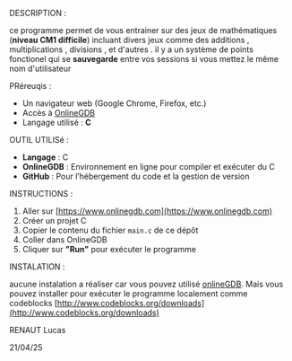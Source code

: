 DESCRIPTION : 

ce programme permet de vous entrainer sur des jeux de mathématiques (**niveau CM1 difficile**) incluant divers jeux comme des additions , multiplications , divisions , et d'autres . il y a un système de points fonctionel qui se **sauvegarde** entre vos sessions si vous mettez le même nom d'utilisateur

PRéreuqis :

- Un navigateur web (Google Chrome, Firefox, etc.)
- Accès à [OnlineGDB](https://www.onlinegdb.com)
- Langage utilisé : **C**

OUTIL UTILISé :

- **Langage** : C
- **OnlineGDB** : Environnement en ligne pour compiler et exécuter du C
- **GitHub** : Pour l’hébergement du code et la gestion de version

INSTRUCTIONS : 

1. Aller sur [https://www.onlinegdb.com](https://www.onlinegdb.com)
2. Créer un projet C
3. Copier le contenu du fichier `main.c` de ce dépôt
4. Coller dans OnlineGDB
5. Cliquer sur **"Run"** pour exécuter le programme

INSTALATION :

aucune instalation a réaliser car vous pouvez utilisé [onlineGDB](https://www.onlinegdb.com). Mais vous pouvez installer pour exécuter le programme localement comme codeblocks [http://www.codeblocks.org/downloads](http://www.codeblocks.org/downloads)

RENAUT Lucas 

21/04/25
